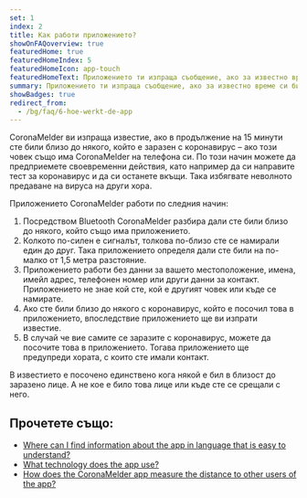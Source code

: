 ```yaml
---
set: 1
index: 2
title: Как работи приложението?
showOnFAQoverview: true
featuredHome: true
featuredHomeIndex: 5
featuredHomeIcon: app-touch
featuredHomeText: Приложението ти изпраща съобщение, ако за известно време си бил близо до някого, който е заразен с коронавирус.
summary: Приложението ти изпраща съобщение, ако за известно време си бил близо до някого, който е заразен с коронавирус.
showBadges: true
redirect_from: 
  - /bg/faq/6-hoe-werkt-de-app
---
```

CoronaMelder ви изпраща известие, ако в продължение на 15 минути сте били близо до някого, който е заразен с коронавирус – ако този човек също има CoronaMelder на телефона си. По този начин можете да предприемете своевременни действия, като например да си направите тест за коронавирус и да си останете вкъщи. Така избягвате неволното предаване на вируса на други хора.

Приложението CoronaMelder работи по следния начин:

1. Посредством Bluetooth CoronaMelder разбира дали сте били близо до някого, който също има приложението.
2. Колкото по-силен е сигналът, толкова по-близо сте се намирали един до друг. Така приложението определя дали сте били на по-малко от 1,5 метра разстояние.
3. Приложението работи без данни за вашето местоположение, имена, имейл адрес, телефонен номер или други данни за контакт. Приложението не знае кой сте, кой е другият човек или къде се намирате.
4. Ако сте били близо до някого с коронавирус, който е посочил това в приложението, впоследствие приложението ще ви изпрати известие.
5. В случай че вие самите се заразите с коронавирус, можете да посочите това в приложението. Тогава приложението ще предупреди хората, с които сте имали контакт.

В известието е посочено единствено кога някой е бил в близост до заразено лице. А не кое е било това лице или къде сте се срещали с него.

## Прочетете също:

- <a href="/{{page.lang}}/faq/1-11-coronamelder-in-makkelijke-taal" lang="en" hreflang="en">Where can I find information about the app in language that is easy to understand?</a>
- <a href="/{{page.lang}}/faq/2-6-hoe-werkt-de-app-technisch-precies" lang="en" hreflang="en">What technology does the app use?</a> 
- <a href="/{{page.lang}}/faq/2-1-hoe-meet-coronamelder-de-afstand" lang="en" hreflang="en">How does the CoronaMelder app measure the distance to other users of the app?</a> 
